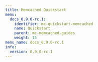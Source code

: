 ```yaml
---
title: Memcached Quickstart
menu:
  docs_0.9.0-rc.1:
    identifier: mc-quickstart-memcached
    name: Quickstart
    parent: mc-memcached-guides
    weight: 15
menu_name: docs_0.9.0-rc.1
info:
  version: 0.9.0-rc.1
---
```



